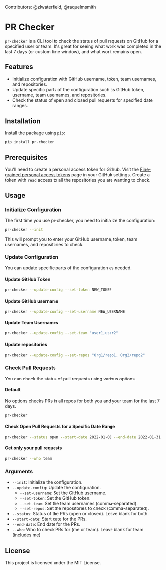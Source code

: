 Contributors: @zlwaterfield, @raquelmsmith

# PR Checker

`pr-checker` is a CLI tool to check the status of pull requests on GitHub for a specified user or team. It's great for seeing what work was completed in the last 7 days (or custom time window), and what work remains open.

## Features

- Initialize configuration with GitHub username, token, team usernames, and repositories.
- Update specific parts of the configuration such as GitHub token, username, team usernames, and repositories.
- Check the status of open and closed pull requests for specified date ranges.

## Installation

Install the package using `pip`:

```sh
pip install pr-checker
```

## Prerequisites

You'll need to create a personal access token for Github. Visit the [Fine-grained personal access tokens](https://github.com/settings/tokens?type=beta) page in your GitHub settings. Create a token with `read` access to all the repositories you are wanting to check.

## Usage

### Initialize Configuration

The first time you use pr-checker, you need to initialize the configuration:

```sh
pr-checker --init
```

This will prompt you to enter your GitHub username, token, team usernames, and repositories to check.

### Update Configuration

You can update specific parts of the configuration as needed.

#### Update GitHub Token

```sh
pr-checker --update-config --set-token NEW_TOKEN
```

#### Update GitHub username

```sh
pr-checker --update-config --set-username NEW_USERNAME
```

#### Update Team Usernames

```sh
pr-checker --update-config --set-team "user1,user2"
```

#### Update repositories

```sh
pr-checker --update-config --set-repos "Org1/repo1, Org2/repo2"
```

### Check Pull Requests

You can check the status of pull requests using various options.

#### Default

No options checks PRs in all repos for both you and your team for the last 7 days.

```sh
pr-checker
```

#### Check Open Pull Requests for a Specific Date Range

```sh
pr-checker --status open --start-date 2022-01-01 --end-date 2022-01-31 --who me
```

#### Get only your pull requests

```sh
pr-checker --who team
```

### Arguments

- `--init`: Initialize the configuration.
- `--update-config`: Update the configuration.
  - `--set-username`: Set the GitHub username.
  - `--set-token`: Set the GitHub token.
  - `--set-team`: Set the team usernames (comma-separated).
  - `--set-repos`: Set the repositories to check (comma-separated).
- `--status`: Status of the PRs (open or closed). Leave blank for both.
- `--start-date`: Start date for the PRs.
- `--end-date`: End date for the PRs.
- `--who`: Who to check PRs for (me or team). Leave blank for team (includes me)

## License

This project is licensed under the MIT License.
